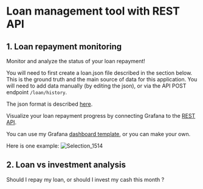 # Loan management tool with REST API

## 1. Loan repayment monitoring

Monitor and analyze the status of your loan repayment!

You will need to first create a loan.json file described in the section below. This is the ground truth and the main source of data for this application. You will need to add data manually (by editing the json), or via the API POST endpoint `/loan/history`.

The json format is described [here](./json_format.md).

Visualize your loan repayment progress by connecting Grafana to the [REST API](../api).

You can use my Grafana [dashboard template](./grafana-loan.json), or you can make your own.

Here is one example:
![Selection_1514](https://github.com/doruirimescu/python-trading/assets/7363000/86b2e563-4219-42aa-b61e-014c441563b4)

## 2. Loan vs investment analysis
Should I repay my loan, or should I invest my cash this month ?
